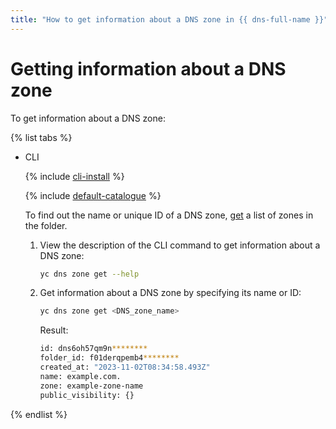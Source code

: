 ```yaml
---
title: "How to get information about a DNS zone in {{ dns-full-name }}"
---
```


# Getting information about a DNS zone

To get information about a DNS zone:

{% list tabs %}

- CLI

   {% include [cli-install](../../_includes/cli-install.md) %}

   {% include [default-catalogue](../../_includes/default-catalogue.md) %}

   To find out the name or unique ID of a DNS zone, [get](zone-list.md) a list of zones in the folder.

   1. View the description of the CLI command to get information about a DNS zone:

      ```bash
      yc dns zone get --help
      ```

   1. Get information about a DNS zone by specifying its name or ID:

      ```bash
      yc dns zone get <DNS_zone_name>
      ```

      Result:

      ```bash
      id: dns6oh57qm9n********
      folder_id: f01derqpemb4********
      created_at: "2023-11-02T08:34:58.493Z"
      name: example.com.
      zone: example-zone-name
      public_visibility: {}
      ```

{% endlist %}
